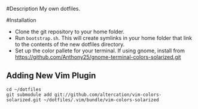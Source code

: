 #Description
My own dotfiles. 

#Installation

* Clone the git repository to your home folder.
* Run `bootstrap.sh`. This will create symlinks in your home folder that 
link to the contents of the new dotfiles directory.
* Set up the color pallete for your terminal. If using gnome, install from https://github.com/Anthony25/gnome-terminal-colors-solarized.git


## Adding New Vim Plugin
```
cd ~/dotfiles
git submodule add git://github.com/altercation/vim-colors-solarized.git ~/dotfiles/.vim/bundle/vim-colors-solarized
```



